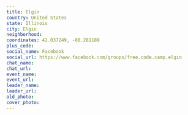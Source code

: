 ```yaml
---
title: Elgin
country: United States
state: Illinois
city: Elgin
neighborhood: 
coordinates: 42.037249, -88.281189
plus_code:
social_name: Facebook
social_url: https://www.facebook.com/groups/free.code.camp.elgin
chat_name:
chat_url:
event_name:
event_url:
leader_name:
leader_url:
old_photo: 
cover_photo:
---
```

